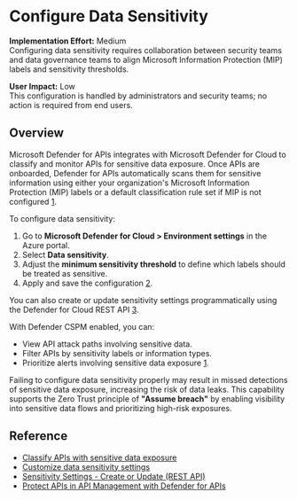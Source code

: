# Configure Data Sensitivity

**Implementation Effort:** Medium  
Configuring data sensitivity requires collaboration between security teams and data governance teams to align Microsoft Information Protection (MIP) labels and sensitivity thresholds.

**User Impact:** Low  
This configuration is handled by administrators and security teams; no action is required from end users.

## Overview

Microsoft Defender for APIs integrates with Microsoft Defender for Cloud to classify and monitor APIs for sensitive data exposure. Once APIs are onboarded, Defender for APIs automatically scans them for sensitive information using either your organization's Microsoft Information Protection (MIP) labels or a default classification rule set if MIP is not configured [1](https://learn.microsoft.com/en-us/azure/defender-for-cloud/data-classification).

To configure data sensitivity:

1. Go to **Microsoft Defender for Cloud > Environment settings** in the Azure portal.
2. Select **Data sensitivity**.
3. Adjust the **minimum sensitivity threshold** to define which labels should be treated as sensitive.
4. Apply and save the configuration [2](https://learn.microsoft.com/en-us/azure/defender-for-cloud/data-sensitivity-settings).

You can also create or update sensitivity settings programmatically using the Defender for Cloud REST API [3](https://learn.microsoft.com/en-us/rest/api/defenderforcloud-composite/sensitivity-settings/create-or-update?view=rest-defenderforcloud-composite-preview).

With Defender CSPM enabled, you can:

- View API attack paths involving sensitive data.
- Filter APIs by sensitivity labels or information types.
- Prioritize alerts involving sensitive data exposure [1](https://learn.microsoft.com/en-us/azure/defender-for-cloud/data-classification).

Failing to configure data sensitivity properly may result in missed detections of sensitive data exposure, increasing the risk of data leaks. This capability supports the Zero Trust principle of **"Assume breach"** by enabling visibility into sensitive data flows and prioritizing high-risk exposures.

## Reference

- [Classify APIs with sensitive data exposure](https://learn.microsoft.com/en-us/azure/defender-for-cloud/data-classification)  
- [Customize data sensitivity settings](https://learn.microsoft.com/en-us/azure/defender-for-cloud/data-sensitivity-settings)  
- [Sensitivity Settings - Create or Update (REST API)](https://learn.microsoft.com/en-us/rest/api/defenderforcloud-composite/sensitivity-settings/create-or-update?view=rest-defenderforcloud-composite-preview)  
- [Protect APIs in API Management with Defender for APIs](https://learn.microsoft.com/en-us/azure/api-management/protect-with-defender-for-apis)
